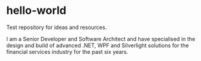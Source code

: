# hello-world
Test repository for ideas and resources.

I am a Senior Developer and Software Architect and have specialised in the design and build of advanced .NET, WPF and Silverlight solutions for the financial services industry for the past six years.
